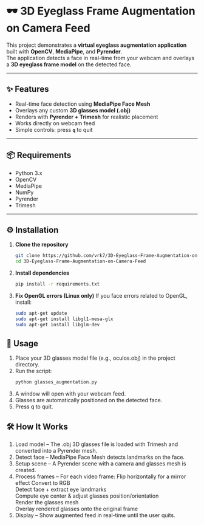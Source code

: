 # 🕶️ 3D Eyeglass Frame Augmentation on Camera Feed

This project demonstrates a **virtual eyeglass augmentation application** built with **OpenCV**, **MediaPipe**, and **Pyrender**.  
The application detects a face in real-time from your webcam and overlays a **3D eyeglass frame model** on the detected face.

---

## ✨ Features
- Real-time face detection using **MediaPipe Face Mesh**
- Overlays any custom **3D glasses model (.obj)**
- Renders with **Pyrender + Trimesh** for realistic placement
- Works directly on webcam feed
- Simple controls: press **`q`** to quit

---

## 📦 Requirements
- Python 3.x
- OpenCV
- MediaPipe
- NumPy
- Pyrender
- Trimesh

---

## ⚙️ Installation

1. **Clone the repository**
   ```bash
   git clone https://github.com/vrk7/3D-Eyeglass-Frame-Augmentation-on-Camera-Feed.git
   cd 3D-Eyeglass-Frame-Augmentation-on-Camera-Feed

2. **Install dependencies**
   ```bash
   pip install -r requirements.txt
3. **Fix OpenGL errors (Linux only)**
   If you face errors related to OpenGL, install:

   ```bash
   sudo apt-get update
   sudo apt-get install libgl1-mesa-glx
   sudo apt-get install libglm-dev

## 🚀 Usage

1. Place your 3D glasses model file (e.g., oculos.obj) in the project directory.
2. Run the script:
   ```bash
   python glasses_augmentation.py
3. A window will open with your webcam feed.
4. Glasses are automatically positioned on the detected face.
5. Press q to quit.

## 🛠️ How It Works

1. Load model – The .obj 3D glasses file is loaded with Trimesh and converted into a Pyrender mesh.
2. Detect face – MediaPipe Face Mesh detects landmarks on the face.
3. Setup scene – A Pyrender scene with a camera and glasses mesh is created.
4. Process frames – For each video frame:
   Flip horizontally for a mirror effect 
   Convert to RGB  
   Detect face + extract eye landmarks   
   Compute eye center & adjust glasses position/orientation   
   Render the glasses mesh   
   Overlay rendered glasses onto the original frame
5. Display – Show augmented feed in real-time until the user quits.


   
   
